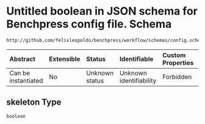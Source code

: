 # Untitled boolean in JSON schema for Benchpress config file. Schema

```txt
http://github.com/felixleopoldo/benchpress/workflow/schemas/config.schema.json#/definitions/giudice_dualpc/properties/skeleton
```



| Abstract            | Extensible | Status         | Identifiable            | Custom Properties | Additional Properties | Access Restrictions | Defined In                                                       |
| :------------------ | :--------- | :------------- | :---------------------- | :---------------- | :-------------------- | :------------------ | :--------------------------------------------------------------- |
| Can be instantiated | No         | Unknown status | Unknown identifiability | Forbidden         | Allowed               | none                | [config.schema.json*](config.schema.json "open original schema") |

## skeleton Type

`boolean`
